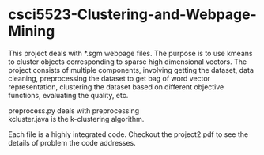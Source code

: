 # csci5523-Clustering-and-Webpage-Mining
This project deals with *.sgm webpage files. The purpose is to use kmeans to cluster objects corresponding to sparse high dimensional vectors. The project consists of multiple components, involving getting the dataset, data cleaning, preprocessing the dataset to get bag of word vector representation, clustering the dataset based on different objective functions, evaluating the quality, etc.  

preprocess.py deals with preprocessing  
kcluster.java is the k-clustering algorithm.

Each file is a highly integrated code. Checkout the project2.pdf to see the details of problem the code addresses.